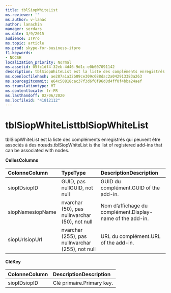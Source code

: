 ```yaml
---
title: tblSiopWhiteList
ms.reviewer: ''
ms.author: v-lanac
author: lanachin
manager: serdars
ms.date: 3/9/2015
audience: ITPro
ms.topic: article
ms.prod: skype-for-business-itpro
f1.keywords:
- NOCSH
localization_priority: Normal
ms.assetid: 05fc1df4-32eb-4d46-9d1c-e0b607091142
description: tblSiopWhiteList est la liste des compléments enregistrés qui peuvent être associés à des nœuds.
ms.openlocfilehash: ae287a1a32b09ce309c688dac2a042913383a263
ms.sourcegitcommit: e64c50818cac37f3d6f0f96d0d4ff0f4bba24aef
ms.translationtype: MT
ms.contentlocale: fr-FR
ms.lasthandoff: 02/06/2020
ms.locfileid: "41812112"
---
```

# <a name="tblsiopwhitelist"></a><span data-ttu-id="0d116-103">tblSiopWhiteList</span><span class="sxs-lookup"><span data-stu-id="0d116-103">tblSiopWhiteList</span></span>
 
<span data-ttu-id="0d116-104">tblSiopWhiteList est la liste des compléments enregistrés qui peuvent être associés à des nœuds.</span><span class="sxs-lookup"><span data-stu-id="0d116-104">tblSiopWhiteList is the list of registered add-ins that can be associated with nodes.</span></span>
  
<span data-ttu-id="0d116-105">**Celles**</span><span class="sxs-lookup"><span data-stu-id="0d116-105">**Columns**</span></span>

|<span data-ttu-id="0d116-106">**Colonne**</span><span class="sxs-lookup"><span data-stu-id="0d116-106">**Column**</span></span>|<span data-ttu-id="0d116-107">**Type**</span><span class="sxs-lookup"><span data-stu-id="0d116-107">**Type**</span></span>|<span data-ttu-id="0d116-108">**Description**</span><span class="sxs-lookup"><span data-stu-id="0d116-108">**Description**</span></span>|
|:-----|:-----|:-----|
|<span data-ttu-id="0d116-109">siopID</span><span class="sxs-lookup"><span data-stu-id="0d116-109">siopID</span></span>  <br/> |<span data-ttu-id="0d116-110">GUID, pas null</span><span class="sxs-lookup"><span data-stu-id="0d116-110">GUID, not null</span></span>  <br/> |<span data-ttu-id="0d116-111">GUID du complément.</span><span class="sxs-lookup"><span data-stu-id="0d116-111">GUID of the add-in.</span></span>  <br/> |
|<span data-ttu-id="0d116-112">siopName</span><span class="sxs-lookup"><span data-stu-id="0d116-112">siopName</span></span>  <br/> |<span data-ttu-id="0d116-113">nvarchar (50), pas null</span><span class="sxs-lookup"><span data-stu-id="0d116-113">nvarchar (50), not null</span></span>  <br/> |<span data-ttu-id="0d116-114">Nom d’affichage du complément.</span><span class="sxs-lookup"><span data-stu-id="0d116-114">Display-name of the add-in.</span></span>  <br/> |
|<span data-ttu-id="0d116-115">siopUrl</span><span class="sxs-lookup"><span data-stu-id="0d116-115">siopUrl</span></span>  <br/> |<span data-ttu-id="0d116-116">nvarchar (255), pas null</span><span class="sxs-lookup"><span data-stu-id="0d116-116">nvarchar (255), not null</span></span>  <br/> |<span data-ttu-id="0d116-117">URL du complément.</span><span class="sxs-lookup"><span data-stu-id="0d116-117">URL of the add-in.</span></span>  <br/> |
   
<span data-ttu-id="0d116-118">**Clé**</span><span class="sxs-lookup"><span data-stu-id="0d116-118">**Key**</span></span>

|<span data-ttu-id="0d116-119">**Colonne**</span><span class="sxs-lookup"><span data-stu-id="0d116-119">**Column**</span></span>|<span data-ttu-id="0d116-120">**Description**</span><span class="sxs-lookup"><span data-stu-id="0d116-120">**Description**</span></span>|
|:-----|:-----|
|<span data-ttu-id="0d116-121">siopID</span><span class="sxs-lookup"><span data-stu-id="0d116-121">siopID</span></span>  <br/> |<span data-ttu-id="0d116-122">Clé primaire.</span><span class="sxs-lookup"><span data-stu-id="0d116-122">Primary key.</span></span>  <br/> |
   

